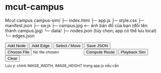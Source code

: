 # mcut-campus
Mcut campus
campus-sim/
├─ index.html
├─ app.js
├─ style.css
├─ manifest.json
├─ sw.js
├─ campus.jpg        <-- ảnh bản đồ của bạn (đổi tên thành campus.jpg)
└─ data/
   ├─ nodes.json     (tùy chọn; app có thể lưu local)
   └─ edges.json
<!doctype html>
<html>
<head>
  <meta charset="utf-8"/>
  <meta name="viewport" content="width=device-width,initial-scale=1"/>
  <title>Campus Nav Simulator</title>
  <link rel="stylesheet" href="https://unpkg.com/leaflet@1.9.4/dist/leaflet.css"/>
  <link rel="manifest" href="manifest.json">
  <link rel="stylesheet" href="style.css">
</head>
<body>
  <div id="controls">
    <button id="mode-add-node">Add Node</button>
    <button id="mode-add-edge">Add Edge</button>
    <button id="mode-select">Select / Move</button>
    <button id="save-json">Save JSON</button>
    <input id="load-file" type="file" accept=".json"/>
    <button id="compute-route">Compute Route</button>
    <button id="playback">Playback Sim</button>
    <button id="clear">Clear</button>
    <div style="font-size:12px;margin-top:6px">Lưu ý: chỉnh IMAGE_WIDTH, IMAGE_HEIGHT trong app.js nếu cần</div>
  </div>
  <div id="map"></div>

  <script src="https://unpkg.com/leaflet@1.9.4/dist/leaflet.js"></script>
  <script src="app.js"></script>
</body>
</html>
